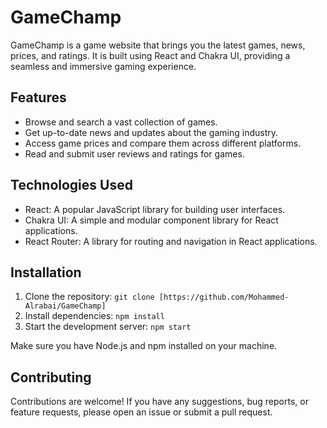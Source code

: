 # GameChamp

GameChamp is a game website that brings you the latest games, news, prices, and ratings. It is built using React and Chakra UI, providing a seamless and immersive gaming experience.

## Features

- Browse and search a vast collection of games.
- Get up-to-date news and updates about the gaming industry.
- Access game prices and compare them across different platforms.
- Read and submit user reviews and ratings for games.

## Technologies Used

- React: A popular JavaScript library for building user interfaces.
- Chakra UI: A simple and modular component library for React applications.
- React Router: A library for routing and navigation in React applications.


## Installation

1. Clone the repository: `git clone [https://github.com/Mohammed-Alrabai/GameChamp]`
2. Install dependencies: `npm install`
3. Start the development server: `npm start`

Make sure you have Node.js and npm installed on your machine.

## Contributing

Contributions are welcome! If you have any suggestions, bug reports, or feature requests, please open an issue or submit a pull request.


